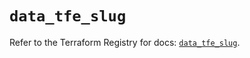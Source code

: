# `data_tfe_slug`

Refer to the Terraform Registry for docs: [`data_tfe_slug`](https://registry.terraform.io/providers/hashicorp/tfe/0.57.1/docs/data-sources/slug).
